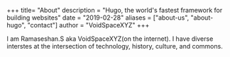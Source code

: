 +++
title= "About"
description = "Hugo, the world's fastest framework for building websites"
date = "2019-02-28"
aliases = ["about-us", "about-hugo", "contact"]
author = "VoidSpaceXYZ"
+++

I am Ramaseshan.S aka VoidSpaceXYZ(on the internet). I have diverse interstes at the intersection of technology, history, culture, and commons.


